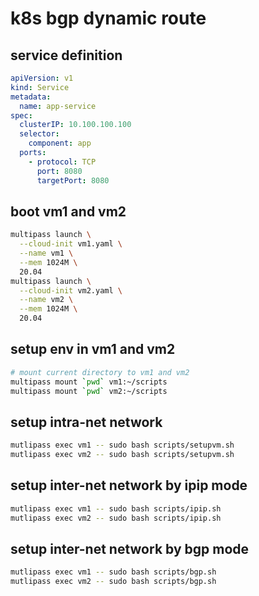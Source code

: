 # k8s bgp dynamic route

## service definition
```yaml
apiVersion: v1
kind: Service
metadata:
  name: app-service
spec:
  clusterIP: 10.100.100.100
  selector:
    component: app
  ports:
    - protocol: TCP
      port: 8080
      targetPort: 8080
```

## boot vm1 and vm2

```bash
multipass launch \
  --cloud-init vm1.yaml \
  --name vm1 \
  --mem 1024M \
  20.04
multipass launch \
  --cloud-init vm2.yaml \
  --name vm2 \
  --mem 1024M \
  20.04
```

## setup env in vm1 and vm2

```bash
# mount current directory to vm1 and vm2
multipass mount `pwd` vm1:~/scripts
multipass mount `pwd` vm2:~/scripts
```

## setup intra-net network

```bash
mutlipass exec vm1 -- sudo bash scripts/setupvm.sh
mutlipass exec vm2 -- sudo bash scripts/setupvm.sh
```


## setup inter-net network by ipip mode

```bash
mutlipass exec vm1 -- sudo bash scripts/ipip.sh
mutlipass exec vm2 -- sudo bash scripts/ipip.sh
```

## setup inter-net network by bgp mode

```bash
mutlipass exec vm1 -- sudo bash scripts/bgp.sh
mutlipass exec vm2 -- sudo bash scripts/bgp.sh
```